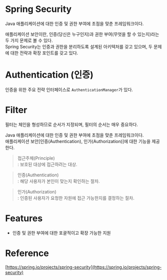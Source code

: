 # Spring Security  
Java 애플리케이션에 대한 인증 및 권한 부여에 초점을 맞춘 프레임워크이다.

애플리케이션 보안이란, 인증(당신은 누구인지)과 권한 부여(무엇을 할 수 있는지)라는 두 가지 문제로 볼 수 있다.  
Spring Security는 인증과 권한을 분리하도록 설계된 아키텍처를 갖고 있으며, 두 문제에 대한 전략과 확장 포인트를 갖고 있다.  


# Authentication (인증)
인증을 위한 주요 전략 인터페이스로 `AuthenticationManager`가 있다.  

# Filter  
필터는 체인을 형성하므로 순서가 지정되며, 필터의 순서는 매우 중요하다.  


Java 애플리케이션에 대한 인증 및 권한 부여에 초점을 맞춘 프레임워크이다.  
애플리케이션 보안[인증(Authentication), 인가(Authorization)]에 대한 기능을 제공한다.  
>   접근주체(Principle)  
    : 보호된 대상에 접근하려는 대상.  

>   인증(Authentication)  
    : 해당 사용자가 본인이 맞는지 확인하는 절차.  
  
>   인가(Authorization)  
    : 인증된 사용자가 요청한 자원에 접근 가능한지를 결정하는 절차.  

# Features  
- 인증 및 권한 부여에 대한 포괄적이고 확장 가능한 지원  

# Reference  
[https://spring.io/projects/spring-security](https://spring.io/projects/spring-security)